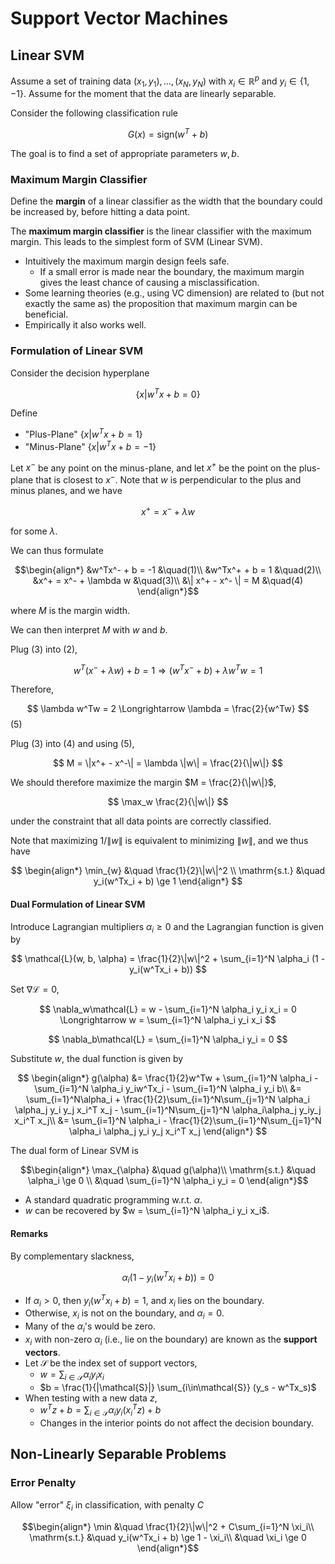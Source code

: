 # Support Vector Machines

## Linear SVM

Assume a set of training data $(x_1,y_1),\dots,(x_N,y_N)$ with $x_i \in \mathbb{R}^p$ and $y_i \in \{ 1, -1 \}$. Assume for the moment that the data are linearly separable.

Consider the following classification rule

$$ G(x) = \mathrm{sign}(w^T + b) $$

The goal is to find a set of appropriate parameters $w, b$.

### Maximum Margin Classifier

Define the **margin** of a linear classifier as the width that the boundary could be increased by, before hitting a data point.

The **maximum margin classifier** is the linear classifier with the maximum margin. This leads to the simplest form of SVM (Linear SVM).

- Intuitively the maximum margin design feels safe.
  - If a small error is made near the boundary, the maximum margin gives the least chance of causing a misclassification.
- Some learning theories (e.g., using VC dimension) are related to (but not exactly the same as) the proposition that maximum margin can be beneficial.
- Empirically it also works well.

### Formulation of Linear SVM

Consider the decision hyperplane

$$ \{ x | w^Tx + b = 0 \} $$

Define

- "Plus-Plane" $\{ x | w^Tx + b = 1 \}$
- "Minus-Plane" $\{ x | w^Tx + b = -1 \}$

Let $x^-$ be any point on the minus-plane, and let $x^+$ be the point on the plus-plane that is closest to $x^-$. Note that $w$ is perpendicular to the plus and minus planes, and we have

$$ x^+ = x^- + \lambda w $$

for some $\lambda$.

We can thus formulate

$$\begin{align*}
    &w^Tx^- + b = -1 &\quad(1)\\
    &w^Tx^+ + b = 1 &\quad(2)\\
    &x^+ = x^- + \lambda w &\quad(3)\\
    &\| x^+ - x^- \| = M &\quad(4)
\end{align*}$$

where $M$ is the margin width.

We can then interpret $M$ with $w$ and $b$.

Plug (3) into (2),

$$ w^T(x^- + \lambda w) + b = 1 \Longrightarrow (w^Tx^- + b) + \lambda w^Tw = 1 $$

Therefore,

$$ \lambda w^Tw = 2 \Longrightarrow \lambda = \frac{2}{w^Tw} $$ (5)

Plug (3) into (4) and using (5),

$$ M = \|x^+ - x^-\| = \lambda \|w\| = \frac{2}{\|w\|} $$

We should therefore maximize the margin $M = \frac{2}{\|w\|}$,

$$ \max_w \frac{2}{\|w\|} $$

under the constraint that all data points are correctly classified.

Note that maximizing $1/\|w\|$ is equivalent to minimizing $\|w\|$, and we thus have

$$ \begin{align*}
    \min_{w} &\quad \frac{1}{2}\|w\|^2 \\
    \mathrm{s.t.} &\quad y_i(w^Tx_i + b) \ge 1
\end{align*} $$

#### Dual Formulation of Linear SVM

Introduce Lagrangian multipliers $\alpha_i \ge 0$ and the Lagrangian function is given by

$$ \mathcal{L}(w, b, \alpha) = \frac{1}{2}\|w\|^2 + \sum_{i=1}^N \alpha_i (1 - y_i(w^Tx_i + b)) $$

Set $\nabla\mathcal{L} = 0$,

$$ \nabla_w\mathcal{L} = w - \sum_{i=1}^N \alpha_i y_i x_i = 0 \Longrightarrow w = \sum_{i=1}^N \alpha_i y_i x_i $$

$$ \nabla_b\mathcal{L} = \sum_{i=1}^N \alpha_i y_i = 0 $$

Substitute $w$, the dual function is given by

$$ \begin{align*}
    g(\alpha) &= \frac{1}{2}w^Tw + \sum_{i=1}^N \alpha_i - \sum_{i=1}^N \alpha_i y_iw^Tx_i - \sum_{i=1}^N \alpha_i y_i b\\
    &= \sum_{i=1}^N\alpha_i + \frac{1}{2}\sum_{i=1}^N\sum_{j=1}^N \alpha_i \alpha_j y_i y_j x_i^T x_j - \sum_{i=1}^N\sum_{j=1}^N \alpha_i\alpha_j y_iy_j x_i^T x_j\\
    &= \sum_{i=1}^N \alpha_i - \frac{1}{2}\sum_{i=1}^N\sum_{j=1}^N \alpha_i \alpha_j y_i y_j x_i^T x_j
\end{align*} $$

The dual form of Linear SVM is

$$\begin{align*}
    \max_{\alpha} &\quad g(\alpha)\\
    \mathrm{s.t.} &\quad \alpha_i \ge 0 \\
    &\quad \sum_{i=1}^N \alpha_i y_i = 0
\end{align*}$$

- A standard quadratic programming w.r.t. $\alpha$.
- $w$ can be recovered by $w = \sum_{i=1}^N \alpha_i y_i x_i$.

#### Remarks

By complementary slackness,

$$ \alpha_i (1- y_i(w^Tx_i + b)) = 0 $$

- If $\alpha_i > 0$, then $y_i(w^Tx_i + b) = 1$, and $x_i$ lies on the boundary.
- Otherwise, $x_i$ is not on the boundary, and $\alpha_i = 0$.
- Many of the $\alpha_i$'s would be zero.
- $x_i$ with non-zero $\alpha_i$ (i.e., lie on the boundary) are known as the **support vectors**.
- Let $\mathcal{S}$ be the index set of support vectors,
  - $w = \sum_{i \in \mathcal{S}} \alpha_i y_i x_i$
  - $b = \frac{1}{|\mathcal{S}|} \sum_{i\in\mathcal{S}} (y_s - w^Tx_s)$
- When testing with a new data $z$,
  - $w^Tz+b = \sum_{i\in\mathcal{S}} \alpha_iy_i(x_i^Tz)+b$
  - Changes in the interior points do not affect the decision boundary.

## Non-Linearly Separable Problems

### Error Penalty

Allow "error" $\xi_i$ in classification, with penalty $C$

$$\begin{align*}
    \min &\quad \frac{1}{2}\|w\|^2 + C\sum_{i=1}^N \xi_i\\
    \mathrm{s.t.} &\quad y_i(w^Tx_i + b) \ge 1 - \xi_i\\
    &\quad \xi_i \ge 0
\end{align*}$$
